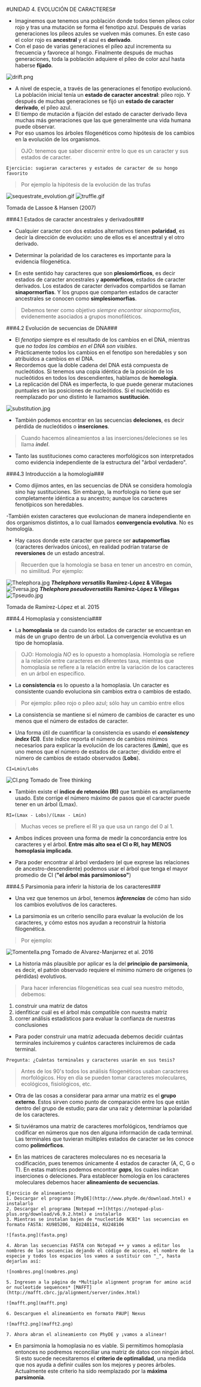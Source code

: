#UNIDAD 4. EVOLUCIÓN DE CARACTERES#

- Imaginemos que tenemos una población donde todos tienen píleos color rojo y tras una mutación se forma el fenotipo azul. Después de varias generaciones los píleos azules se vuelven más comunes. En este caso el color rojo es **ancestral** y el azul es **derivado**.
- Con el paso de varias generaciones el píleo azul incrementa su frecuencia y favorece al hongo. Finalmente después de muchas generaciones, toda la población adquiere el píleo de color azul hasta haberse **fijado**.

![drift.png](drift.png)

- A nivel de especie, a través de las generaciones el fenotipo evolucionó. La población inicial tenía un **estado de caracter ancestral**: píleo rojo. Y después de muchas generaciones se fijó un **estado de caracter derivado**, el píleo azul.
- El tiempo de mutación a fijación del estado de caracter derivado lleva muchas más generaciones que las que generalmente una vida humana puede observar.
- Por eso usamos los árboles filogenéticos como  hipótesis de los cambios en la evolución de los organismos.

>OJO: tenemos que saber discernir entre lo que es un caracter y sus estados de caracter.

 ```
Ejercicio: sugieran caracteres y estados de caracter de su hongo favorito
 ```

>Por ejemplo la hipótesis de la evolución de las trufas

![sequestrate_evolution.gif](sequestrate_evolution.gif)
![truffle.gif](truffle.gif)

Tomada de Lassoe & Hansen (2007)

###4.1 Estados de caracter ancestrales y derivados###
- Cualquier caracter con dos estados alternativos tienen **polaridad**, es decir la dirección de evolución: uno de ellos es el ancesttral y el otro derivado.

- Determinar la polaridad de los caracteres es importante para la evidencia filogenética.
- En este sentido hay caracteres que son **plesiomórficos**, es decir estados de caracter ancestrales y **apomórficos**, estados de caracter derivados. Los estados de caracter derivados compartidos se llaman **sinapormorfias**.  Y los grupos que comparten estados de caracter ancestrales se conocen como **simplesiomorfias**.

>Debemos tener como objetivo *siempre encontrar sinapormofias*, evidenemente asociados a grupos monofiléticos.

###4.2 Evolución de secuencias de DNA###
- El *fenotipo* siempre es el resultado de los cambios en el DNA, mientras que *no todos los cambios en el DNA son visibles*. 
- Prácticamente todos los cambios en el fenotipo son heredables y son atribuidos a cambios en el DNA.
- Recordemos que la doble cadena del DNA está compuesta de nucleótidos. Si tenemos una copia idéntica de la posición de los nucleótidos en todos los descendientes, hablamos de **homología**.
- La replicación del DNA es imperfecta, lo que puede generar mutaciones puntuales en las posiciones de nucleótidos. Si el nucleótido es reemplazado por uno distinto le llamamos **sustitución**.

 ![substitution.jpg](substitution.jpg)

- También podemos encontrar en las secuencias **deleciones**, es decir pérdida de nucleótidos o **inserciones**. 

>Cuando hacemos alineamientos a las inserciones/deleciones se les llama ***indel***.

- Tanto las sustituciones como caracteres morfológicos son interpretados como evidencia independiente de la estructura del "árbol verdadero".

###4.3 Introducción a la homología###
- Como dijimos antes, en las secuencias de DNA se considera homología sino hay sustituciones. Sin embargo, la morfología no tiene que ser completamente idéntica a su ancestro; aunque los caracteres fenotípicos son heredables.

-También existen caracteres que evolucionan de manera independiente en dos organismos distintos, a lo cual llamados **convergencia evolutiva**. No es homología.

- Hay casos donde este caracter que parece ser **autapomorfias** (caracteres derivados únicos), en realidad podrían tratarse de **reversiones** de un estado ancestral.

>Recuerden que la homología se basa en tener un ancestro en común, no similitud. Por ejemplo:

 ![Thelephora.jpg](Thelephora.jpg)
 ***Thelephora versatilis* Ramírez-López & Villegas** 
 ![Tversa.jpg](Tversa.jpg)
 ***Thelephora pseudoversatilis* Ramírez-López & Villegas** 
 ![Tpseudo.jpg](Tpseudo.jpg)
 
Tomada de Ramírez-López et al. 2015

###4.4 Homoplasia y consistencia###
- La **homoplasia** se da cuando los estados de caracter se encuentran en más de un grupo dentro de un árbol. La convergencia evolutiva es un tipo de homoplasia.
>OJO: Homología *NO* es lo opuesto a homoplasia. Homología se refiere a la relación entre caracteres en diferentes taxa, mientras que homoplasia se refiere a la relación entre la variación de los caracteres en un árbol en específico.

- La **consistencia** es lo opuesto a la homoplasia. Un caracter es consistente cuando evoluciona sin cambios extra o cambios de estado. 

>Por ejemplo: píleo rojo o píleo azul; sólo hay un cambio entre ellos

- La consistencia se mantiene si el número de cambios de caracter es uno menos que el número de estados de caracter.

- Una forma útil de cuantificar la consistencia es usando el ***consistency index* (CI)**. Este índice reporta el número de cambios mínimos necesarios para explicar la evolución de los caracteres (**Lmin**), que es uno menos que el número de estados de caracter; dividido entre el número de cambios de estado observados (**Lobs**).

 ```
CI=Lmin/Lobs
 ```
 
![CI.png](CI.png)
Tomado de Tree thinking

- También existe el **índice de retención (RI)** que también es ampliamente usado. Este corrige el número máximo de pasos que el caracter puede tener en un árbol (Lmax).

```
RI=(Lmax - Lobs)/(Lmax - Lmin)
 ```
> Muchas veces se prefiere el RI ya que usa un rango del 0 al 1.

- Ambos índices proveen una forma de medir la concordancia entre los caracteres y el árbol. **Entre más alto sea el CI o RI, hay MENOS homoplasia implicada**.

- Para poder encontrar al árbol verdadero (el que exprese las relaciones de ancestro-descendiente) podemos usar el árbol que tenga el mayor promedio de CI (**"el árbol más parsimonioso"**)

###4.5 Parsimonia para inferir la historia de los caracteres###

- Una vez que tenemos un árbol, tenemos ***inferencias*** de cómo han sido los cambios evolutivos de los caracteres.

- La parsimonia es un criterio sencillo para evaluar la evolución de los caracteres, y cómo estos nos ayudan a reconstruir la historia filogenética.

>Por ejemplo:

![Tomentella.png](Tomentella.png)
Tomado de Alvarez-Manjarrez et al. 2016

- La historia más plausible por aplicar es la del **principio de parsimonia**, es decir, el patrón observado requiere el mínimo número de orígenes (o pérdidas) evolutivos.

> Para hacer inferencias filogenéticas sea cual sea nuestro método, debemos:
1. construir una matriz de datos
2. idenfiticar cuál es el árbol más compatible con nuestra matriz
3. correr análisis estadísticos para evaluar la confianza de nuestras conclusiones

- Para poder construir una matriz adecuada debemos decidir cuántas terminales incluiremos y cuántos caracteres incluiremos de cada terminal.

 ```
Pregunta: ¿Cuántas terminales y caracteres usarán en sus tesis?
 ```

> Antes de los 90's todos los análisis filogenéticos usaban caracteres morfológicos. Hoy en día se pueden tomar caracteres moleculares, ecológicos, fisiológicos, etc.

- Otra de las cosas a considerar para armar una matriz es el **grupo externo**. Estos sirven como punto de comparación entre los que están dentro del grupo de estudio; para dar una raíz y determinar la polaridad de los caracteres.

- Si tuviéramos una matriz de caracteres morfológicos, tendríamos que codificar en números que nos den alguna información de cada terminal. Las terminales que tuvieran múltiples estados de caracter se les conoce como **polimórficos**.
- En las matrices de caracteres moleculares no es necesaria la codificación, pues tenemos únicamente 4 estados de caracter (A, C, G o T). En estas matrices podemos encontrar ***gaps***, los cuales indican inserciones o deleciones. Para establecer homología en los caracteres moleculares debemos hacer **alineamiento de secuencias**.


```
Ejercicio de alineamiento: 
1. Descargar el programa [PhyDE](http://www.phyde.de/download.html) e instalarlo
2. Descargar el programa [Notepad ++](https://notepad-plus-plus.org/download/v6.9.2.html) e instalarlo
3. Mientras se instalan bajen de *nucleotide NCBI* las secuencias en formato FASTA: KU985206,  KU248114, KU248106

![fasta.png](fasta.png)

4. Abran las secuencias FASTA con Notepad ++ y vamos a editar los nombres de las secuencias dejando el código de acceso, el nombre de la especie y todos los espacios los vamos a sustituir con "_", hasta dejarlas así: 

![nombres.png](nombres.png)

5. Ingresen a la página de *Multiple alignment program for amino acid or nucleotide sequences* [MAFFT](http://mafft.cbrc.jp/alignment/server/index.html)

![mafft.png](mafft.png)

6. Descarguen el alineamiento en formato PAUP| Nexus

![mafft2.png](mafft2.png)

7. Ahora abran el alineamiento con PhyDE y ¡vamos a alinear!

 ```

- En parsimonia la homoplasia no es viable. Si permitimos homoplasia entonces no podremos reconciliar una matriz de datos con ningún árbol. Si esto sucede necesitaremos el **criterio de optimalidad**, una medida que nos ayuda a definir cuáles son los mejores y peores árboles. Actualmente este criterio ha sido reemplazado por la **máxima parsimonia**.
